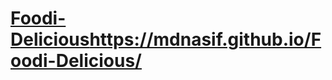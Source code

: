 # [Foodi-Delicious](https://mdnasif.github.io/Foodi-Delicious/)https://mdnasif.github.io/Foodi-Delicious/
